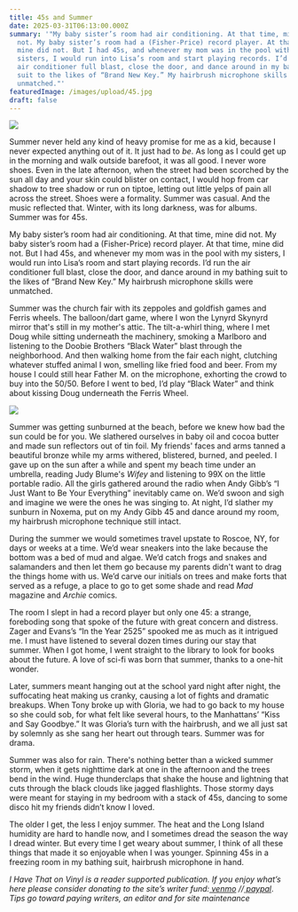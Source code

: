 ```yaml
---
title: 45s and Summer
date: 2025-03-31T06:13:00.000Z
summary: '"My baby sister’s room had air conditioning. At that time, mine did
  not. My baby sister’s room had a (Fisher-Price) record player. At that time,
  mine did not. But I had 45s, and whenever my mom was in the pool with my
  sisters, I would run into Lisa’s room and start playing records. I’d run the
  air conditioner full blast, close the door, and dance around in my bathing
  suit to the likes of “Brand New Key.” My hairbrush microphone skills were
  unmatched."'
featuredImage: /images/upload/45.jpg
draft: false
---
```

![](/images/upload/45.jpg)

Summer never held any kind of heavy promise for me as a kid, because I never expected anything out of it. It just had to *be*. As long as I could get up in the morning and walk outside barefoot, it was all good. I never wore shoes. Even in the late afternoon, when the street had been scorched by the sun all day and your skin could blister on contact, I would hop from car shadow to tree shadow or run on tiptoe, letting out little yelps of pain all across the street. Shoes were a formality. Summer was casual. And the music reflected that. Winter, with its long darkness, was for albums. Summer was for 45s. 

My baby sister’s room had air conditioning. At that time, mine did not. My baby sister’s room had a (Fisher-Price) record player. At that time, mine did not. But I had 45s, and whenever my mom was in the pool with my sisters, I would run into Lisa’s room and start playing records. I’d run the air conditioner full blast, close the door, and dance around in my bathing suit to the likes of “Brand New Key.” My hairbrush microphone skills were unmatched. 

Summer was the church fair with its zeppoles and goldfish games and Ferris wheels. The balloon/dart game, where I won the Lynyrd Skynyrd mirror that's still in my mother's attic. The tilt-a-whirl thing, where I met Doug while sitting underneath the machinery, smoking a Marlboro and listening to the Doobie Brothers “Black Water” blast through the neighborhood. And then walking home from the fair each night, clutching whatever stuffed animal I won, smelling like fried food and beer. From my house I could still hear Father M. on the microphone, exhorting the crowd to buy into the 50/50. Before I went to bed, I’d play “Black Water” and think about kissing Doug underneath the Ferris Wheel.

![](/images/upload/bw.jpg)

Summer was getting sunburned at the beach, before we knew how bad the sun could be for you. We slathered ourselves in baby oil and cocoa butter and made sun reflectors out of tin foil. My friends' faces and arms tanned a beautiful bronze while my arms withered, blistered, burned, and peeled. I gave up on the sun after a while and spent my beach time under an umbrella, reading Judy Blume's *Wifey* and listening to 99X on the little portable radio. All the girls gathered around the radio when Andy Gibb’s “I Just Want to Be Your Everything” inevitably came on. We’d swoon and sigh and imagine we were the ones he was singing to. At night, I’d slather my sunburn in Noxema, put on my Andy Gibb 45 and dance around my room, my hairbrush microphone technique still intact. 

During the summer we would sometimes travel upstate to Roscoe, NY, for days or weeks at a time. We’d wear sneakers into the lake because the bottom was a bed of mud and algae. We’d catch frogs and snakes and salamanders and then let them go because my parents didn't want to drag the things home with us. We’d carve our initials on trees and make forts that served as a refuge, a place to go to get some shade and read *Mad* magazine and *Archie* comics. 

The room I slept in had a record player but only one 45: a strange, foreboding song that spoke of the future with great concern and distress. Zager and Evans’s “In the Year 2525” spooked me as much as it intrigued me. I must have listened to several dozen times during our stay that summer. When I got home, I went straight to the library to look for books about the future. A love of sci-fi was born that summer, thanks to a one-hit wonder.

Later, summers meant hanging out at the school yard night after night, the suffocating heat making us cranky, causing a lot of fights and dramatic breakups. When Tony broke up with Gloria, we had to go back to my house so she could sob, for what felt like several hours, to the Manhattans’ “Kiss and Say Goodbye.” It was Gloria’s turn with the hairbrush, and we all just sat by solemnly as she sang her heart out through tears. Summer was for drama.

Summer was also for rain. There's nothing better than a wicked summer storm, when it gets nighttime dark at one in the afternoon and the trees bend in the wind. Huge thunderclaps that shake the house and lightning that cuts through the black clouds like jagged flashlights. Those stormy days were meant for staying in my bedroom with a stack of 45s, dancing to some disco hit my friends didn’t know I loved.

The older I get, the less I enjoy summer. The heat and the Long Island humidity are hard to handle now, and I sometimes dread the season the way I dread winter. But every time I get weary about summer, I think of all these things that made it so enjoyable when I was younger. Spinning 45s in a freezing room in my bathing suit, hairbrush microphone in hand.



*I Have That on Vinyl is a reader supported publication. If you enjoy what’s here please consider donating to the site’s writer fund:[ venmo](https://account.venmo.com/u/Michele-Catalano2659) //[ paypal](https://www.paypal.com/paypalme/goingitaloneny?country.x=US&locale.x=en_US)*. *Tips go toward paying writers, an editor and for site maintenance*
